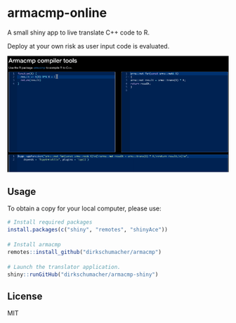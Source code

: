 # armacmp-online

<!-- badges: start -->
<!-- badges: end -->

A small shiny app to live translate C++ code to R.

Deploy at your own risk as user input code is evaluated.

![demo](docs/armacmp.gif)

## Usage

To obtain a copy for your local computer, please use: 

```r
# Install required packages
install.packages(c("shiny", "remotes", "shinyAce"))

# Install armacmp
remotes::install_github("dirkschumacher/armacmp")

# Launch the translator application.
shiny::runGitHub("dirkschumacher/armacmp-shiny")
```

## License

MIT 
